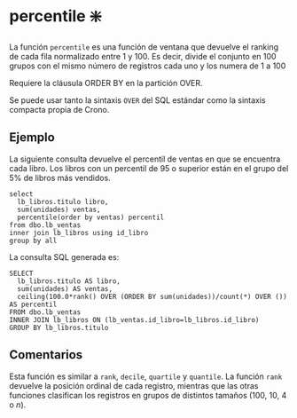﻿---
SidebarGroup: "Funciones de negocio y estadísticas"
Autogenerated: true
---

# percentile ❇️

La función `percentile` es una función de ventana que devuelve el ranking de cada fila normalizado entre 1 y 100. Es decir, divide el conjunto en 100 grupos con el mismo número de registros cada uno y los numera de 1 a 100

Requiere la cláusula ORDER BY en la partición OVER.

Se puede usar tanto la sintaxis `OVER` del SQL estándar como la sintaxis compacta propia de Crono.

## Ejemplo

La siguiente consulta devuelve el percentil de ventas en que se encuentra cada libro. Los libros con un percentil de 95 o superior están en el grupo del 5% de libros más vendidos.

```
select 
  lb_libros.titulo libro,
  sum(unidades) ventas,
  percentile(order by ventas) percentil
from dbo.lb_ventas
inner join lb_libros using id_libro
group by all
```

La consulta SQL generada es:

```
SELECT
  lb_libros.titulo AS libro,
  sum(unidades) AS ventas,
  ceiling(100.0*rank() OVER (ORDER BY sum(unidades))/count(*) OVER ()) AS percentil
FROM dbo.lb_ventas
INNER JOIN lb_libros ON (lb_ventas.id_libro=lb_libros.id_libro)
GROUP BY lb_libros.titulo
```

## Comentarios

Esta función es similar a `rank`, `decile`, `quartile` y `quantile`. La función `rank` devuelve la posición ordinal de cada registro, mientras que las otras funciones clasifican los registros en grupos de distintos tamaños (100, 10, 4 o *n*).
